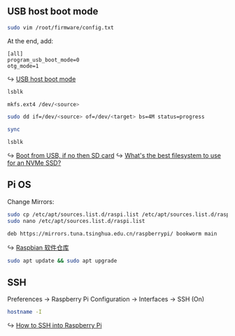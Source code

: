 ## USB host boot mode

```sh
sudo vim /root/firmware/config.txt
```

At the end, add:

```
[all]
program_usb_boot_mode=0
otg_mode=1
```

↪ [USB host boot mode](https://www.raspberrypi.com/documentation/computers/raspberry-pi.html#usb-host-boot-mode)

```sh
lsblk
```

```sh
mkfs.ext4 /dev/<source>
```

```sh
sudo dd if=/dev/<source> of=/dev/<target> bs=4M status=progress
```

```sh
sync
```

```sh
lsblk
```

↪ [Boot from USB, if no then SD card](https://raspberrypi.stackexchange.com/questions/91889/boot-from-usb-if-no-then-sd-card  )
↪ [What's the best filesystem to use for an NVMe SSD?](https://www.reddit.com/r/linux4noobs/comments/lmf8ju/whats_the_best_filesystem_to_use_for_an_nvme_ssd/)

## Pi OS

Change Mirrors:

```sh
sudo cp /etc/apt/sources.list.d/raspi.list /etc/apt/sources.list.d/raspi.list.bat
sudo nano /etc/apt/sources.list.d/raspi.list
```

```
deb https://mirrors.tuna.tsinghua.edu.cn/raspberrypi/ bookworm main
```

↪ [Raspbian 软件仓库](https://mirrors.tuna.tsinghua.edu.cn/help/raspberrypi/)

```sh
sudo apt update && sudo apt upgrade
```

## SSH

Preferences → Raspberry Pi Configuration → Interfaces → SSH (On)

```sh
hostname -I
```

↪ [How to SSH into Raspberry Pi](https://www.onlogic.com/company/io-hub/how-to-ssh-into-raspberry-pi/)